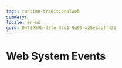 ```yaml
---
tags: runtime-traditionalweb
summary: 
locale: en-us
guid: 0472959b-95fe-43d1-9d99-a25e3acff433
---
```


# Web System Events
